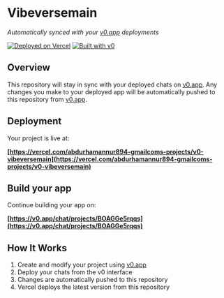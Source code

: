 # Vibeversemain

*Automatically synced with your [v0.app](https://v0.app) deployments*

[![Deployed on Vercel](https://img.shields.io/badge/Deployed%20on-Vercel-black?style=for-the-badge&logo=vercel)](https://vercel.com/abdurhamannur894-gmailcoms-projects/v0-vibeversemain)
[![Built with v0](https://img.shields.io/badge/Built%20with-v0.app-black?style=for-the-badge)](https://v0.app/chat/projects/BOAGGe5rqqs)

## Overview

This repository will stay in sync with your deployed chats on [v0.app](https://v0.app).
Any changes you make to your deployed app will be automatically pushed to this repository from [v0.app](https://v0.app).

## Deployment

Your project is live at:

**[https://vercel.com/abdurhamannur894-gmailcoms-projects/v0-vibeversemain](https://vercel.com/abdurhamannur894-gmailcoms-projects/v0-vibeversemain)**

## Build your app

Continue building your app on:

**[https://v0.app/chat/projects/BOAGGe5rqqs](https://v0.app/chat/projects/BOAGGe5rqqs)**

## How It Works

1. Create and modify your project using [v0.app](https://v0.app)
2. Deploy your chats from the v0 interface
3. Changes are automatically pushed to this repository
4. Vercel deploys the latest version from this repository
